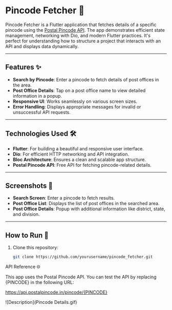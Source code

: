 # Pincode Fetcher 📮

Pincode Fetcher is a Flutter application that fetches details of a specific pincode using the [Postal Pincode API](https://api.postalpincode.in). The app demonstrates efficient state management, networking with Dio, and modern Flutter practices. It's perfect for understanding how to structure a project that interacts with an API and displays data dynamically.

---

## Features ✨

- **Search by Pincode**: Enter a pincode to fetch details of post offices in the area.
- **Post Office Details**: Tap on a post office name to view detailed information in a popup.
- **Responsive UI**: Works seamlessly on various screen sizes.
- **Error Handling**: Displays appropriate messages for invalid or unsuccessful API requests.

---

## Technologies Used 🛠️

- **Flutter**: For building a beautiful and responsive user interface.
- **Dio**: For efficient HTTP networking and API integration.
- **Bloc Architecture**: Ensures a clean and scalable app structure.
- **Postal Pincode API**: Free API for fetching pincode-related details.

---

## Screenshots 📸

- **Search Screen**: Enter a pincode to fetch results.
- **Post Office List**: Displays the list of post offices in the searched area.
- **Post Office Details**: Popup with additional information like district, state, and division.

---

## How to Run 🚀

1. Clone this repository:
   ```bash
   git clone https://github.com/yourusername/pincode_fetcher.git


API Reference 🌐

This app uses the Postal Pincode API. You can test the API by replacing {PINCODE} in the following URL:

https://api.postalpincode.in/pincode/{PINCODE}

![Description](Pincode Details.gif)


